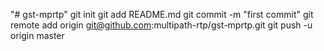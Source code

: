 "# gst-mprtp"  git init git add README.md git commit -m "first commit" git remote add origin git@github.com:multipath-rtp/gst-mprtp.git git push -u origin master
